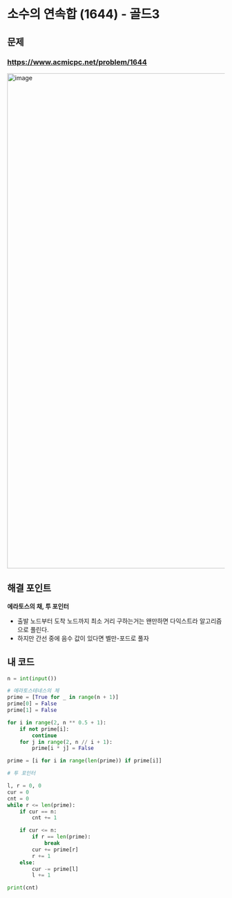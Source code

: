 # 소수의 연속합  (1644) - 골드3

## 문제 
### https://www.acmicpc.net/problem/1644
<img width="1146" alt="image" src="https://user-images.githubusercontent.com/72330884/191724782-77754685-a990-48f4-a43f-1576de7b9233.png">

## 해결 포인트
**에라토스의 채, 투 포인터**
- 출발 노드부터 도착 노드까지 최소 거리 구하는거는 왠만하면 다익스트라 알고리즘으로 풀린다.
- 하지만 간선 중에 음수 값이 있다면 벨만-포드로 풀자

## 내 코드
```python
n = int(input())

# 에라토스테네스의 체
prime = [True for _ in range(n + 1)]
prime[0] = False
prime[1] = False

for i in range(2, n ** 0.5 + 1):
    if not prime[i]:
        continue
    for j in range(2, n // i + 1):
        prime[i * j] = False

prime = [i for i in range(len(prime)) if prime[i]]

# 투 포인터

l, r = 0, 0
cur = 0
cnt = 0
while r <= len(prime):
    if cur == n:
        cnt += 1

    if cur <= n:
        if r == len(prime):
            break
        cur += prime[r]
        r += 1
    else:
        cur -= prime[l]
        l += 1

print(cnt)

```
